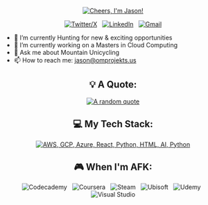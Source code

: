 <div align="center">

[![Cheers, I'm Jason!](assets/header.gif)](https://github.com/OldManProjekts)

[![Twitter/X](https://skillicons.dev/icons?i=discord)](https://discordapp.com/users/228172059623030785) &nbsp;
[![LinkedIn](https://skillicons.dev/icons?i=linkedin)](https://www.linkedin.com/in/jason-dominic-pmp-lssbb/) &nbsp;
[![Gmail](https://skillicons.dev/icons?i=gmail)](mailto:jadomini@gmail.com?subject=Cheers%20Jason,%20From%20Github)

</div>

- 🔭 I’m currently Hunting for new & exciting opportunities
- 🌱 I’m currently working on a Masters in Cloud Computing
- 💬 Ask me about Mountain Unicycling
- 📫 How to reach me: jason@omprojekts.us

<div align="center">

## 💡 A Quote:

[![A random quote](https://quotes-github-readme.vercel.app/api?type=horizontal&theme=dark)](https://github.com/piyushsuthar/github-readme-quotes)

## 💻 My Tech Stack:

[![AWS, GCP, Azure, React, Python, HTML, AI, Python](https://skillicons.dev/icons?i=next,fortran,nodejs,pascal,ts,aws,gcp,azure,react,html,ai,py)](https://skillicons.dev)


## 🎮 When I'm AFK:

![Codecademy](https://img.shields.io/badge/Codecademy-FFF0E5?style=for-the-badge&logo=codecademy&logoColor=1F243A) &nbsp;
![Coursera](https://img.shields.io/badge/Coursera-%230056D2.svg?style=for-the-badge&logo=Coursera&logoColor=white) &nbsp;
![Steam](https://img.shields.io/badge/steam-%23000000.svg?style=for-the-badge&logo=steam&logoColor=white) &nbsp;
![Ubisoft](https://img.shields.io/badge/Ubisoft-%23F5F5F5.svg?style=for-the-badge&logo=Ubisoft&logoColor=black) &nbsp;
![Udemy](https://img.shields.io/badge/Udemy-A435F0?style=for-the-badge&logo=Udemy&logoColor=white) &nbsp;
![Visual Studio](https://img.shields.io/badge/Visual%20Studio-5C2D91.svg?style=for-the-badge&logo=visual-studio&logoColor=white)

</div>
